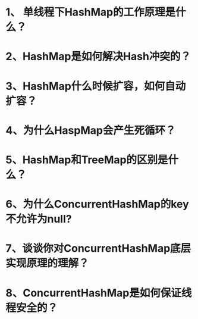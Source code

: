 # 1、 单线程下HashMap的工作原理是什么？

# 2、HashMap是如何解决Hash冲突的？

# 3、HashMap什么时候扩容，如何自动扩容？

# 4、为什么HaspMap会产生死循环？

# 5、HashMap和TreeMap的区别是什么？

# 6、为什么ConcurrentHashMap的key不允许为null?

# 7、谈谈你对ConcurrentHashMap底层实现原理的理解？

# 8、ConcurrentHashMap是如何保证线程安全的？